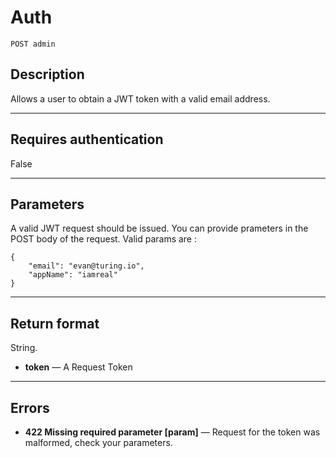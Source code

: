 # Auth

    POST admin

## Description
Allows a user to obtain a JWT token with a valid email address. 

***

## Requires authentication
False

***

## Parameters

A valid JWT request should be issued. You can provide prameters in the POST body of the request. Valid params are :

```
{
	"email": "evan@turing.io",
	"appName": "iamreal"
}

```

***

## Return format
String.

- **token** — A Request Token

***

## Errors

- **422 Missing required parameter [param]** — Request for the token was malformed, check your parameters.

